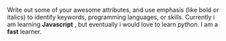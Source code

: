Write out some of your awesome attributes, and use emphasis (like bold or italics) to identify keywords, programming languages, or skills. 
 Currently i am learning __Javascript__ , but eventually i would love to learn *python*.
 I am a __fast__ learner.
